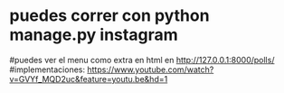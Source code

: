 # puedes correr con python manage.py instagram
#puedes ver el menu como extra en html en http://127.0.0.1:8000/polls/
#implementaciones: https://www.youtube.com/watch?v=GVYf_MQD2uc&feature=youtu.be&hd=1
